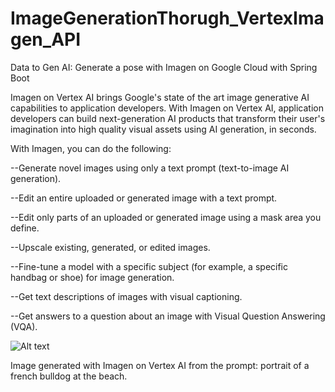 # ImageGenerationThorugh_VertexImagen_API
Data to Gen AI: Generate a pose with Imagen on Google Cloud with Spring Boot

Imagen on Vertex AI brings Google's state of the art image generative AI capabilities to application developers. With Imagen on Vertex AI, application developers can build next-generation AI products that transform their user's imagination into high quality visual assets using AI generation, in seconds.

With Imagen, you can do the following:

--Generate novel images using only a text prompt (text-to-image AI generation).

--Edit an entire uploaded or generated image with a text prompt.

--Edit only parts of an uploaded or generated image using a mask area you define.

--Upscale existing, generated, or edited images.

--Fine-tune a model with a specific subject (for example, a specific handbag or shoe) for image generation.

--Get text descriptions of images with visual captioning.

--Get answers to a question about an image with Visual Question Answering (VQA).

![Alt text](https://cloud.google.com/static/vertex-ai/docs/generative-ai/image/images/sample_generate-image-from-text_bulldog.png)

Image generated with Imagen on Vertex AI from the prompt: portrait of a french bulldog at the beach.

